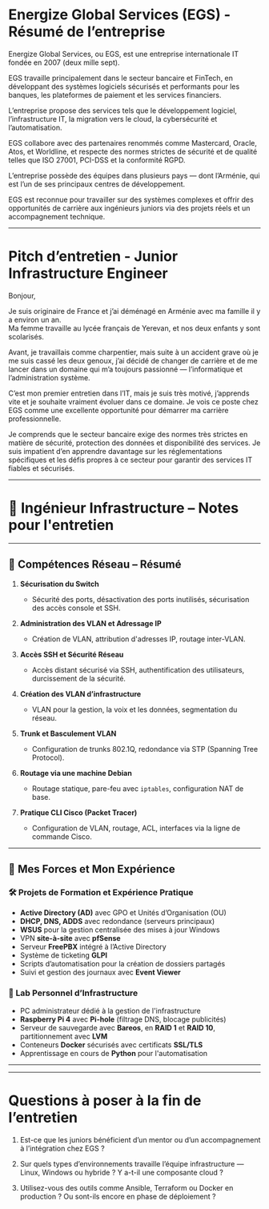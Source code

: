 # Energize Global Services (EGS) - Résumé de l’entreprise

Energize Global Services, ou EGS, est une entreprise internationale IT fondée en 2007 (deux mille sept).

EGS travaille principalement dans le secteur bancaire et FinTech, en développant des systèmes logiciels sécurisés et performants pour les banques, les plateformes de paiement et les services financiers.

L’entreprise propose des services tels que le développement logiciel, l’infrastructure IT, la migration vers le cloud, la cybersécurité et l’automatisation.

EGS collabore avec des partenaires renommés comme Mastercard, Oracle, Atos, et Worldline, et respecte des normes strictes de sécurité et de qualité telles que ISO 27001, PCI-DSS et la conformité RGPD.

L’entreprise possède des équipes dans plusieurs pays — dont l’Arménie, qui est l’un de ses principaux centres de développement.

EGS est reconnue pour travailler sur des systèmes complexes et offrir des opportunités de carrière aux ingénieurs juniors via des projets réels et un accompagnement technique.

---

# Pitch d’entretien - Junior Infrastructure Engineer

Bonjour,

Je suis originaire de France et j’ai déménagé en Arménie avec ma famille il y a environ un an.  
Ma femme travaille au lycée français de Yerevan, et nos deux enfants y sont scolarisés.

Avant, je travaillais comme charpentier, mais suite à un accident grave où je me suis cassé les deux genoux, j’ai décidé de changer de carrière et de me lancer dans un domaine qui m’a toujours passionné — l’informatique et l’administration système.

C’est mon premier entretien dans l’IT, mais je suis très motivé, j’apprends vite et je souhaite vraiment évoluer dans ce domaine. Je vois ce poste chez EGS comme une excellente opportunité pour démarrer ma carrière professionnelle.

Je comprends que le secteur bancaire exige des normes très strictes en matière de sécurité, protection des données et disponibilité des services. Je suis impatient d’en apprendre davantage sur les réglementations spécifiques et les défis propres à ce secteur pour garantir des services IT fiables et sécurisés.

---

# 💼 Ingénieur Infrastructure – Notes pour l'entretien

---

## 🔧 Compétences Réseau – Résumé

1. **Sécurisation du Switch**  
   - Sécurité des ports, désactivation des ports inutilisés, sécurisation des accès console et SSH.

2. **Administration des VLAN et Adressage IP**  
   - Création de VLAN, attribution d'adresses IP, routage inter-VLAN.

3. **Accès SSH et Sécurité Réseau**  
   - Accès distant sécurisé via SSH, authentification des utilisateurs, durcissement de la sécurité.

4. **Création des VLAN d’infrastructure**  
   - VLAN pour la gestion, la voix et les données, segmentation du réseau.

5. **Trunk et Basculement VLAN**  
   - Configuration de trunks 802.1Q, redondance via STP (Spanning Tree Protocol).

6. **Routage via une machine Debian**  
   - Routage statique, pare-feu avec `iptables`, configuration NAT de base.

7. **Pratique CLI Cisco (Packet Tracer)**  
   - Configuration de VLAN, routage, ACL, interfaces via la ligne de commande Cisco.

---

## 💪 Mes Forces et Mon Expérience

### 🛠️ Projets de Formation et Expérience Pratique

- **Active Directory (AD)** avec GPO et Unités d’Organisation (OU)
- **DHCP, DNS, ADDS** avec redondance (serveurs principaux)
- **WSUS** pour la gestion centralisée des mises à jour Windows
- VPN **site-à-site** avec **pfSense**
- Serveur **FreePBX** intégré à l’Active Directory
- Système de ticketing **GLPI**
- Scripts d’automatisation pour la création de dossiers partagés
- Suivi et gestion des journaux avec **Event Viewer**

### 🧪 Lab Personnel d’Infrastructure

- PC administrateur dédié à la gestion de l'infrastructure
- **Raspberry Pi 4** avec **Pi-hole** (filtrage DNS, blocage publicités)
- Serveur de sauvegarde avec **Bareos**, en **RAID 1** et **RAID 10**, partitionnement avec **LVM**
- Conteneurs **Docker** sécurisés avec certificats **SSL/TLS**
- Apprentissage en cours de **Python** pour l'automatisation

---


---

# Questions à poser à la fin de l’entretien

1. Est-ce que les juniors bénéficient d’un mentor ou d’un accompagnement à l’intégration chez EGS ?

2. Sur quels types d’environnements travaille l’équipe infrastructure — Linux, Windows ou hybride ? Y a-t-il une composante cloud ?

3. Utilisez-vous des outils comme Ansible, Terraform ou Docker en production ? Ou sont-ils encore en phase de déploiement ?
